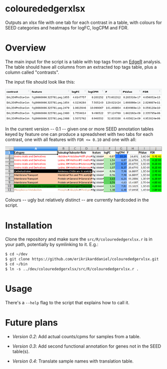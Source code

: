 # colourededgerxlsx
Outputs an xlsx file with one tab for each contrast in a table, with 
colours for SEED categories and heatmaps for logFC, logCPM and FDR.

# Overview

The main input for the script is a table with top tags from an 
[EdgeR](https://bioconductor.org/packages/release/bioc/html/edgeR.html) 
analysis. The table should have all columns from an extracted top tags 
table, plus a column called "contrasts".

The input file should look like this:

![edger](doc/img/edger.png)

In the current version -- 0.1 -- given one or more SEED annotation tables
keyed by feature one can produce a spreadsheet with two tabs for each contrast, 
one with all features with `FDR <= 0.10` and one with all:

![xlsx](doc/img/xlsx.png)

Colours -- ugly but relatively distinct -- are currently hardcoded in the script.

# Installation

Clone the repository and make sure the `src/R/colourededgerxlsx.r` is in
your path, potentially by symlinking to it. E.g.:

```
$ cd ~/dev
$ git clone https://github.com/erikrikarddaniel/colourededgerxlsx.git
$ cd ~/bin
$ ln -s ../dev/colourededgerxlsx/src/R/colourededgerxlsx.r .
```

# Usage

There's a `--help` flag to the script that explains how to call it.

# Future plans

* *Version 0.2*: Add actual counts/cpms for samples from a table.

* *Version 0.3*: Add second functional annotation for genes not in the
SEED table(s).

* *Version 0.4*: Translate sample names with translation table.
